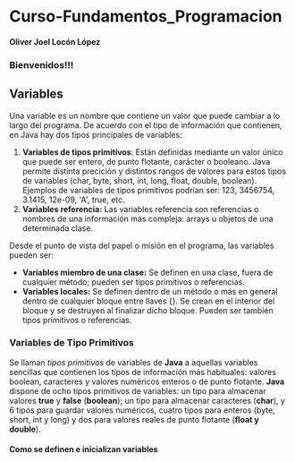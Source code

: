 # Curso-Fundamentos_Programacion
#### Oliver Joel Locón López
###  Bienvenidos!!!

## Variables
Una variable es un nombre que contiene un valor que puede cambiar a lo largo del programa. De
acuerdo con el tipo de información que contienen, en Java hay dos tipos principales de variables:
1. __Variables de tipos primitivos__: Están definidas mediante un valor único que puede ser entero,
de punto flotante, carácter o booleano. Java permite distinta precición y distintos rangos de
valores para estos tipos de variables (char, byte, short, int, long, float, double, boolean).
Ejemplos de variables de tipos primitivos podrían ser: 123, 3456754, 3.1415, 12e-09, 'A',
true, etc.
2. __Variables referencia:__ Las variables referencia son referencias o nombres de una información
más compleja: arrays u objetos de una determinada clase.

Desde el punto de vista del papel o misión en el programa, las variables pueden ser:

* __Variables miembro de una clase:__ Se definen en una clase, fuera de cualquier método; pueden
ser tipos primitivos o referencias.
* __Variables locales:__ Se definen dentro de un método o más en general dentro de cualquier
bloque entre llaves {}. Se crean en el interior del bloque y se destruyen al finalizar dicho
bloque. Pueden ser también tipos primitivos o referencias.

### Variables de Tipo Primitivos
Se llaman _tipos primitivos_ de variables de __Java__ a aquellas variables sencillas que contienen los tipos
de información más habituales: valores boolean, caracteres y valores numéricos enteros o de punto
flotante.
__Java__ dispone de ocho tipos primitivos de variables: un tipo para almacenar valores __true__ y __false__
(__boolean__); un tipo para almacenar caracteres (__char__), y 6 tipos para guardar valores numéricos, cuatro
tipos para enteros (byte, short, int y long) y dos para valores reales de punto flotante (__float y double__).

#### Como se definen e inicializan variables 
